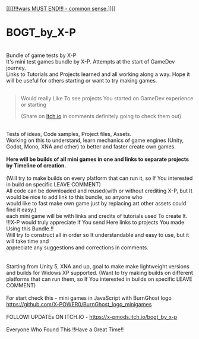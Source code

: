 [[[[[!!!wars MUST END!!! - common sense.]]]]](https://en.wikipedia.org/wiki/List_of_ongoing_armed_conflicts)
# BOGT_by_X-P
<br>Bundle of game tests by X-P
<br>It's mini test games bundle by X-P. Attempts at the start of GameDev journey.
<br>Links to Tutorials and Projects learned and all working along a way. Hope it will be useful for others starting or want to try making games.  
<br><p></p>

><p>Would really Like To see projects You started on GameDev experience or starting</p>(Share on <a href = "https://x-pmods.itch.io/bogt_by_x-p">Itch.io</a> in comments definitely going  to check them out)<br>

<br>Tests  of ideas, Code samples, Project files, Assets. 
<br>Working on this to understand, learn mechanics of game engines (Unity, Godot, Mono, XNA and other) to better and faster create own games.
<br><br><b>Here will be builds of all mini games in one and links to separate projects by Timeline of creation.</b>
<br><br>(Will try to make builds on every platform that can run it, so If You interested in build on specific LEAVE COMMENT)
<br>All code can be downloaded and reused(with or without crediting X-P, but It would be nice to add link to this bundle, so anyone who <br>would like to fast make own game just by replacing art other assets could find it easy.)
<br>each mini game will be with links and credits of tutorials used To create It.
<br>!!!X-P would truly appreciate if You send  Here links to projects You made Using this Bundle.!!
<br>Will try to construct all in order so It understandable and easy to use, but it will take time and 
<br>appreciate any suggestions and corrections  in comments.
<br>
<br>
<br>Starting from Unity 5, XNA and up, goal to make make lightweight versions and builds for Widows XP supported.
(Want to try making builds on different platforms that can run them, so If You interested in builds on specific LEAVE COMMENT)
<br>
<br>For start check this - mini games in JavaScript with BurnGhost logo
<br>https://github.com/X-POWER0/BurnGhost_logo_minigames
<br>
<br> FOLLOWI UPDATEs ON ITCH.IO - https://x-pmods.itch.io/bogt_by_x-p<br>
<br>Everyone Who Found This !!Have a Great Time!!
